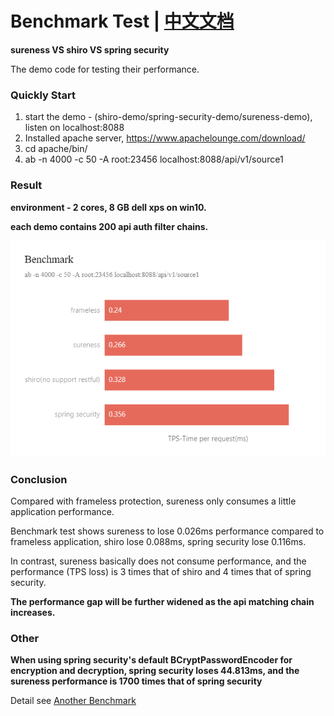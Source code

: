 # Benchmark Test | [中文文档](README_CN.md)    

**sureness VS shiro VS spring security**   

The demo code for testing their performance.   

### Quickly Start   

1. start the demo - (shiro-demo/spring-security-demo/sureness-demo), listen on localhost:8088
2. Installed apache server, https://www.apachelounge.com/download/  
3. cd apache/bin/  
4. ab -n 4000 -c 50 -A root:23456 localhost:8088/api/v1/source1  

### Result  

**environment - 2 cores, 8 GB dell xps on win10.**  

**each demo contains 200 api auth filter chains.**   

![benchmark](benchmark.png)    


### Conclusion     

Compared with frameless protection, sureness only consumes a little application performance.  

Benchmark test shows sureness to lose 0.026ms performance compared to frameless application, shiro lose 0.088ms, spring security lose 0.116ms.   

In contrast, sureness basically does not consume performance, and the performance (TPS loss) is 3 times that of shiro and 4 times that of spring security.   

**The performance gap will be further widened as the api matching chain increases.**       

### Other    

**When using spring security's default BCryptPasswordEncoder for encryption and decryption, spring security loses 44.813ms, and the sureness performance is 1700 times that of spring security**    

Detail see [Another Benchmark](https://github.com/tomsun28/sureness-shiro-spring-security-benchmark/tree/bcrypt)    
